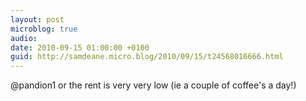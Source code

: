 ```yaml
---
layout: post
microblog: true
audio: 
date: 2010-09-15 01:00:00 +0100
guid: http://samdeane.micro.blog/2010/09/15/t24568016666.html
---
```

@pandion1 or the rent is very very low (ie a couple of coffee's a day!)

